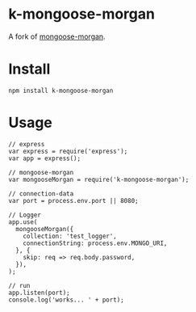 # k-mongoose-morgan

A fork of [mongoose-morgan](https://www.npmjs.com/package/mongoose-morgan).

# Install

```npm install k-mongoose-morgan```

# Usage

```
// express
var express = require('express');
var app = express();

// mongoose-morgan
var mongooseMorgan = require('k-mongoose-morgan');

// connection-data
var port = process.env.port || 8080;

// Logger
app.use(
  mongooseMorgan({
    collection: 'test_logger',
    connectionString: process.env.MONGO_URI,
  }, {
    skip: req => req.body.password,
  }),
);

// run
app.listen(port);
console.log('works... ' + port);
```
